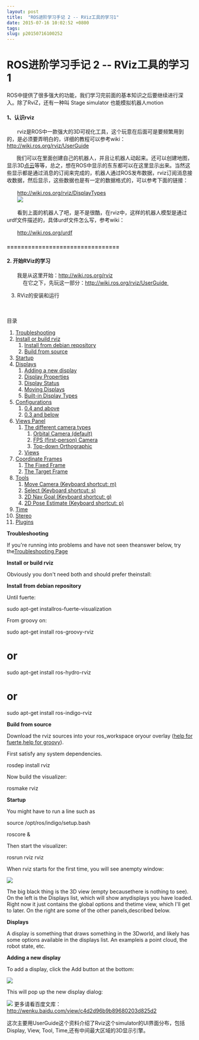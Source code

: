 ```yaml
---
layout: post
title:  "ROS进阶学习手记 2 -- RViz工具的学习1"
date: 2015-07-16 10:02:52 +0800
tags: 
slug: p20150716100252
---
```


# ROS进阶学习手记 2 -- RViz工具的学习1





ROS中提供了很多强大的功能，我们学习完前面的基本知识之后要继续进行深入。除了RviZ，还有一种叫 Stage simulator 也能模拟机器人motion


#### **1、认识rviz**


　　rviz是ROS中一款强大的3D可视化工具，这个玩意在后面可是要频繁用到的，是必须要弄明白的，详细的教程可以参考wiki：http://wiki.ros.org/rviz/UserGuide


  
    　我们可以在里面创建自己的机器人，并且让机器人动起来。还可以创建地图，显示3D[点云](https://so.csdn.net/so/search?q=%E7%82%B9%E4%BA%91&spm=1001.2101.3001.7020)等等，总之，想在ROS中显示的东东都可以在这里显示出来。当然这些显示都是通过消息的订阅来完成的，机器人通过ROS发布数据，rviz订阅消息接收数据，然后显示，这些数据也是有一定的数据格式的，可以参考下面的链接：


　　http://wiki.ros.org/rviz/DisplayTypes  
        ![](https://img-blog.csdn.net/20150716102403775?watermark/2/text/aHR0cDovL2Jsb2cuY3Nkbi5uZXQv/font/5a6L5L2T/fontsize/400/fill/I0JBQkFCMA==/dissolve/70/gravity/Center)  
 


　　看到上面的机器人了吧，是不是很酷，在rviz中，这样的机器人模型是通过urdf文件描述的，具体urdf文件怎么写，参考wiki：


　　http://wiki.ros.org/urdf


#### ================================


#### 2. 开始RViz的学习


       我是从这里开始：http://wiki.ros.org/rviz  
            在它之下，先玩这一部分：http://wiki.ros.org/rviz/UserGuide    
 


   3. RViz的安装和运行  
          
    


目录


1. [Troubleshooting](http://wiki.ros.org/rviz/UserGuide#Troubleshooting)
2. [Install or build rviz](http://wiki.ros.org/rviz/UserGuide#Install_or_build_rviz)
	1. [Install from debian repository](http://wiki.ros.org/rviz/UserGuide#Install_from_debian_repository)
	2. [Build from source](http://wiki.ros.org/rviz/UserGuide#Build_from_source)
3. [Startup](http://wiki.ros.org/rviz/UserGuide#Startup)
4. [Displays](http://wiki.ros.org/rviz/UserGuide#Displays)
	1. [Adding a new display](http://wiki.ros.org/rviz/UserGuide#Adding_a_new_display)
	2. [Display Properties](http://wiki.ros.org/rviz/UserGuide#Display_Properties)
	3. [Display Status](http://wiki.ros.org/rviz/UserGuide#Display_Status)
	4. [Moving Displays](http://wiki.ros.org/rviz/UserGuide#Moving_Displays)
	5. [Built-in Display Types](http://wiki.ros.org/rviz/UserGuide#Built-in_Display_Types)
5. [Configurations](http://wiki.ros.org/rviz/UserGuide#Configurations)
	1. [0.4 and above](http://wiki.ros.org/rviz/UserGuide#A0.4_and_above)
	2. [0.3 and below](http://wiki.ros.org/rviz/UserGuide#A0.3_and_below)
6. [Views Panel](http://wiki.ros.org/rviz/UserGuide#Views_Panel)
	1. [The different camera types](http://wiki.ros.org/rviz/UserGuide#The_different_camera_types)
		1. [Orbital Camera (default)](http://wiki.ros.org/rviz/UserGuide#Orbital_Camera_.28default.29)
		2. [FPS (first-person) Camera](http://wiki.ros.org/rviz/UserGuide#FPS_.28first-person.29_Camera)
		3. [Top-down Orthographic](http://wiki.ros.org/rviz/UserGuide#Top-down_Orthographic)
	2. [Views](http://wiki.ros.org/rviz/UserGuide#Views)
7. [Coordinate Frames](http://wiki.ros.org/rviz/UserGuide#Coordinate_Frames)
	1. [The Fixed Frame](http://wiki.ros.org/rviz/UserGuide#The_Fixed_Frame)
	2. [The Target Frame](http://wiki.ros.org/rviz/UserGuide#The_Target_Frame)
8. [Tools](http://wiki.ros.org/rviz/UserGuide#Tools)
	1. [Move Camera (Keyboard shortcut: m)](http://wiki.ros.org/rviz/UserGuide#Move_Camera_.28Keyboard_shortcut:_m.29)
	2. [Select (Keyboard shortcut: s)](http://wiki.ros.org/rviz/UserGuide#Select_.28Keyboard_shortcut:_s.29)
	3. [2D Nav Goal (Keyboard shortcut: g)](http://wiki.ros.org/rviz/UserGuide#A2D_Nav_Goal_.28Keyboard_shortcut:_g.29)
	4. [2D Pose Estimate (Keyboard shortcut: p)](http://wiki.ros.org/rviz/UserGuide#A2D_Pose_Estimate_.28Keyboard_shortcut:_p.29)
9. [Time](http://wiki.ros.org/rviz/UserGuide#Time)
10. [Stereo](http://wiki.ros.org/rviz/UserGuide#Stereo)
11. [Plugins](http://wiki.ros.org/rviz/UserGuide#Plugins)


**Troubleshooting**


If you're running into problems and have not seen theanswer below, try the[Troubleshooting Page](http://wiki.ros.org/rviz/Troubleshooting)


**Install or build rviz**


Obviously you don't need both and should prefer theinstall: 


**Install from debian repository**


Until fuerte: 


sudo apt-get installros-fuerte-visualization


From groovy on: 


sudo apt-get install ros-groovy-rviz


# or


sudo apt-get install ros-hydro-rviz


# or


sudo apt-get install ros-indigo-rviz


**Build from source**


Download the rviz sources into your ros\_workspace oryour overlay ([help for fuerte](http://wiki.ros.org/fuerte/Installation/Overlays),[help for groovy](http://wiki.ros.org/groovy/Installation/Overlays)).


First satisfy any system dependencies. 


rosdep install rviz


Now build the visualizer: 


rosmake rviz


**Startup**


You might have to run a line such as 


source /opt/ros/indigo/setup.bash


roscore &


Then start the visualizer: 


rosrun rviz rviz

 When rviz starts for the first time, you will see anempty window: 
  

![](http://wiki.ros.org/rviz/UserGuide?action=AttachFile&do=get&target=initial_startup.png)



The big black thing is the 3D view (empty becausethere is nothing to see). On the left is the Displays list, which will show anydisplays you have loaded. Right now it just contains the global options and thetime view, which I'll get to later. On the right are some of the other panels,described below. 


**Displays**


A display is something that draws something in the 3Dworld, and likely has some options available in the displays list. An exampleis a point cloud, the robot state, etc.


**Adding a new display**


To add a display, click the Add button at the bottom:


![](http://wiki.ros.org/rviz/UserGuide?action=AttachFile&do=get&target=add_display_button.png)

This will pop up the new display dialog: 


![](http://wiki.ros.org/rviz/UserGuide?action=AttachFile&do=get&target=new_display_dialog.png)
更多请看百度文库：<http://wenku.baidu.com/view/c4d2d96b9b89680203d825d2>  
 


这次主要用UserGuide这个资料介绍了Rviz这个simulator的UI界面分布，包括Display, View, Tool, Time,还有中间最大区域的3D显示引擎。


  
 


  
 


  
 


  
 


  
 


  
 


  
 


  
 


  
 


  
 


  
 


  
 


  
 




